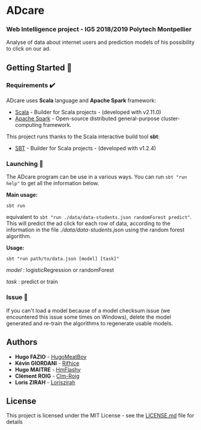 # ADcare

<h3>Web Intelligence project - IG5 2018/2019 Polytech Montpellier</h3>

Analyse of data about internet users and prediction models of his possibility to click on our ad.

## Getting Started :checkered_flag:

### Requirements :heavy_check_mark:
ADcare uses **Scala** language and **Apache Spark** framework:
* [Scala](https://www.scala-lang.org/) - Builder for Scala projects - (developed with v2.11.0)
* [Apache Spark](https://spark.apache.org) -  Open-source distributed general-purpose cluster-computing framework.

This project runs thanks to the Scala interactive build tool **sbt**:
* [SBT](https://www.scala-sbt.org/) - Builder for Scala projects - (developed with v1.2.4)

### Launching :rocket:
The ADcare program can be use in a various ways. You can run `sbt "run help"` to get all the information below. 

**Main usage:**

`sbt run`

equivalent to `sbt "run ./data/data-students.json randomForest predict"`. This will predict the ad click for each row of data, according to the information in the file *./data/data-students.json* using the random forest algorithm.

**Usage:**

 `sbt "run path/to/data.json [model] [task]"`
 
 *model* : logisticRegression or randomForest
 
 *task* : predict or train
 
 
### Issue :triangular_flag_on_post:

If you can't load a model because of a model checksum issue (we encountered this issue some times on Windows), delete the model generated and re-train the algorithms to regenerate usable models.

## Authors

* **Hugo FAZIO** - [HugoMeatBoy](https://github.com/HugoMeatBoy)
* **Kévin GIORDANI** - [Rifhice](https://github.com/Rifhice)
* **Hugo MAITRE** - [HmFlashy](https://github.com/HmFlashy)
* **Clément ROIG** - [Clm-Roig](https://github.com/Clm-Roig)
* **Loris ZIRAH** - [Loriszirah](https://github.com/Loriszirah)


## License
This project is licensed under the MIT License - see the [LICENSE.md](LICENSE.md) file for details
